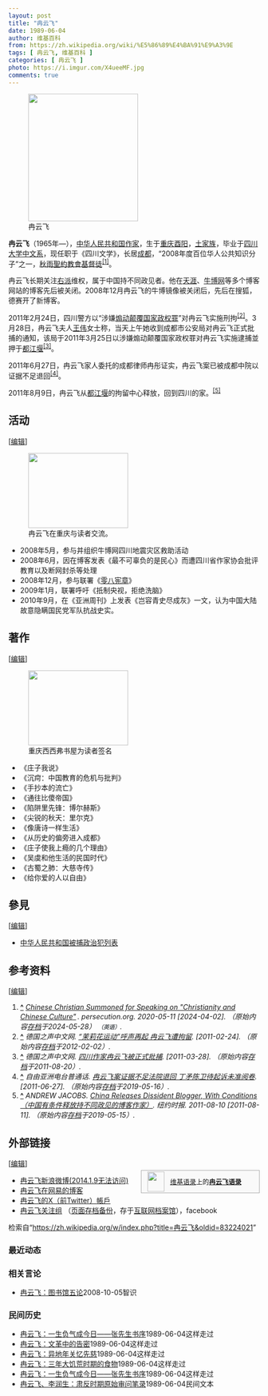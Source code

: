 ```yaml
---
layout: post
title: "冉云飞"
date: 1989-06-04
author: 维基百科
from: https://zh.wikipedia.org/wiki/%E5%86%89%E4%BA%91%E9%A3%9E
tags: [ 冉云飞, 维基百科 ]
categories: [ 冉云飞 ]
photo: https://i.imgur.com/X4ueeMF.jpg
comments: true
---
```

<div class="mw-content-ltr mw-parser-output" lang="zh" dir="ltr"><figure class="mw-default-size" typeof="mw:File/Thumb"><a href="/wiki/File:Ran_Yunfei.JPG" class="mw-file-description"><img src="//upload.wikimedia.org/wikipedia/commons/thumb/e/e4/Ran_Yunfei.JPG/220px-Ran_Yunfei.JPG" decoding="async" width="220" height="255" class="mw-file-element" srcset="//upload.wikimedia.org/wikipedia/commons/thumb/e/e4/Ran_Yunfei.JPG/330px-Ran_Yunfei.JPG 1.5x, //upload.wikimedia.org/wikipedia/commons/thumb/e/e4/Ran_Yunfei.JPG/440px-Ran_Yunfei.JPG 2x" data-file-width="1429" data-file-height="1655"></a><figcaption>冉云飞</figcaption></figure>
<p><b>冉云飞</b>（1965年<span class="useeditintro" title="Template:BLP editintro">—</span>），<a href="/wiki/%E4%B8%AD%E5%8D%8E%E4%BA%BA%E6%B0%91%E5%85%B1%E5%92%8C%E5%9B%BD" title="中华人民共和国">中华人民共和国</a><a href="/wiki/%E4%BD%9C%E5%AE%B6" title="作家">作家</a>，生于<a href="/wiki/%E9%87%8D%E5%BA%86" class="mw-redirect" title="重庆">重庆</a><a href="/wiki/%E9%85%89%E9%98%B3" class="mw-redirect" title="酉阳">酉阳</a>，<a href="/wiki/%E5%9C%9F%E5%AE%B6%E6%97%8F" title="土家族">土家族</a>，毕业于<a href="/wiki/%E5%9B%9B%E5%B7%9D%E5%A4%A7%E5%AD%A6" title="四川大学">四川大学</a><a href="/wiki/%E4%B8%AD%E6%96%87%E7%B3%BB" class="mw-redirect" title="中文系">中文系</a>，现任职于《四川文学》，长居<a href="/wiki/%E6%88%90%E9%83%BD" class="mw-redirect" title="成都">成都</a>，“2008年度百位华人公共知识分子”之一，<a href="/wiki/%E7%A7%8B%E9%9B%A8%E8%81%96%E7%B4%84%E6%95%99%E6%9C%83" title="秋雨聖約教會">秋雨聖約教會</a><a href="/wiki/%E5%9B%9B%E5%B7%9D%E5%9F%BA%E7%9D%A3%E6%95%99%E6%96%B0%E6%95%99" title="四川基督教新教">基督徒</a><sup id="cite_ref-1" class="reference"><a href="#cite_note-1"><span class="cite-bracket">[</span>1<span class="cite-bracket">]</span></a></sup>。
</p>
<meta property="mw:PageProp/toc">
<div class="mw-heading mw-heading2"></div>
<p>冉云飞长期关注<a href="/wiki/%E5%8F%B3%E6%B4%BE" title="右派">右派</a>维权，属于中国持不同政见者。他在<a href="/wiki/%E5%A4%A9%E6%B6%AF" class="mw-disambig" title="天涯">天涯</a>、<a href="/wiki/%E7%89%9B%E5%8D%9A%E7%BD%91" title="牛博网">牛博网</a>等多个博客网站的博客先后被关闭。2008年12月冉云飞的牛博镜像被关闭后，先后在搜狐，德赛开了新博客。
</p><p>2011年2月24日，四川警方以“涉嫌<a href="/wiki/%E7%85%BD%E5%8A%A8%E9%A2%A0%E8%A6%86%E5%9B%BD%E5%AE%B6%E6%94%BF%E6%9D%83%E7%BD%AA" title="煽动颠覆国家政权罪">煽动颠覆国家政权罪</a>”对冉云飞实施刑拘<sup id="cite_ref-2" class="reference"><a href="#cite_note-2"><span class="cite-bracket">[</span>2<span class="cite-bracket">]</span></a></sup>。3月28日，冉云飞夫人<a href="/wiki/%E7%8E%8B%E4%BC%9F" class="mw-redirect mw-disambig" title="王伟">王伟</a>女士称，当天上午她收到成都市公安局对冉云飞正式批捕的通知，该局于2011年3月25日以涉嫌煽动颠覆国家政权罪对冉云飞实施逮捕並押于<a href="/wiki/%E9%83%BD%E6%B1%9F%E5%A0%B0" title="都江堰">都江堰</a><sup id="cite_ref-3" class="reference"><a href="#cite_note-3"><span class="cite-bracket">[</span>3<span class="cite-bracket">]</span></a></sup>。
</p><p>2011年6月27日，冉云飞家人委托的成都律师冉彤证实，冉云飞案已被成都中院以证据不足退回<sup id="cite_ref-4" class="reference"><a href="#cite_note-4"><span class="cite-bracket">[</span>4<span class="cite-bracket">]</span></a></sup>。
</p><p>2011年8月9日，冉云飞从<a href="/wiki/%E9%83%BD%E6%B1%9F%E5%A0%B0" title="都江堰">都江堰</a>的拘留中心释放，回到四川的家。<sup id="cite_ref-5" class="reference"><a href="#cite_note-5"><span class="cite-bracket">[</span>5<span class="cite-bracket">]</span></a></sup>
</p>
<div class="mw-heading mw-heading2"><h2 id="活动"><span id=".E6.B4.BB.E5.8A.A8"></span>活动</h2><span class="mw-editsection"><span class="mw-editsection-bracket">[</span><a href="/w/index.php?title=%E5%86%89%E4%BA%91%E9%A3%9E&amp;action=edit&amp;section=2" title="编辑章节：活动"><span>编辑</span></a><span class="mw-editsection-bracket">]</span></span></div>
<figure class="mw-halign-right" typeof="mw:File/Thumb"><a href="/wiki/File:RIMAG0128.jpg" class="mw-file-description"><img src="//upload.wikimedia.org/wikipedia/commons/thumb/3/34/RIMAG0128.jpg/200px-RIMAG0128.jpg" decoding="async" width="200" height="150" class="mw-file-element" srcset="//upload.wikimedia.org/wikipedia/commons/thumb/3/34/RIMAG0128.jpg/300px-RIMAG0128.jpg 1.5x, //upload.wikimedia.org/wikipedia/commons/thumb/3/34/RIMAG0128.jpg/400px-RIMAG0128.jpg 2x" data-file-width="1024" data-file-height="768"></a><figcaption>冉云飞在重庆与读者交流。</figcaption></figure>
<ul><li>2008年5月，参与并组织牛博网四川地震灾区救助活动</li>
<li>2008年6月，因在博客发表《最不可辜负的是民心》而遭四川省作家协会批评教育以及断网封杀等处理</li>
<li>2008年12月，参与联署《<a href="/wiki/%E9%9B%B6%E5%85%AB%E5%AE%AA%E7%AB%A0" title="零八宪章">零八宪章</a>》</li>
<li>2009年1月，联署呼吁《抵制央视，拒绝洗脑》</li>
<li>2010年9月，在《亚洲周刊》上发表《岂容青史尽成灰》一文，认为中国大陆故意隐瞒国民党军队抗战史实。</li></ul>
<div class="mw-heading mw-heading2"><h2 id="著作"><span id=".E8.91.97.E4.BD.9C"></span>著作</h2><span class="mw-editsection"><span class="mw-editsection-bracket">[</span><a href="/w/index.php?title=%E5%86%89%E4%BA%91%E9%A3%9E&amp;action=edit&amp;section=3" title="编辑章节：著作"><span>编辑</span></a><span class="mw-editsection-bracket">]</span></span></div>
<figure class="mw-halign-right" typeof="mw:File/Thumb"><a href="/wiki/File:IMAG0136.jpg" class="mw-file-description"><img src="//upload.wikimedia.org/wikipedia/commons/thumb/5/51/IMAG0136.jpg/200px-IMAG0136.jpg" decoding="async" width="200" height="150" class="mw-file-element" srcset="//upload.wikimedia.org/wikipedia/commons/thumb/5/51/IMAG0136.jpg/300px-IMAG0136.jpg 1.5x, //upload.wikimedia.org/wikipedia/commons/thumb/5/51/IMAG0136.jpg/400px-IMAG0136.jpg 2x" data-file-width="1600" data-file-height="1200"></a><figcaption>重庆西西弗书屋为读者签名</figcaption></figure>
<ul><li>《庄子我说》</li>
<li>《沉疴：中国教育的危机与批判》</li>
<li>《手抄本的流亡》</li>
<li>《通往比傻帝国》</li>
<li>《陷阱里先锋：博尔赫斯》</li>
<li>《尖锐的秋天：里尔克》</li>
<li>《像唐诗一样生活》</li>
<li>《从历史的偏旁进入成都》</li>
<li>《庄子使我上瘾的几个理由》</li>
<li>《吴虞和他生活的民国时代》</li>
<li>《古蜀之肺：大慈寺传》</li>
<li>《给你爱的人以自由》</li></ul>
<div class="mw-heading mw-heading2"><h2 id="參見"><span id=".E5.8F.83.E8.A6.8B"></span>參見</h2><span class="mw-editsection"><span class="mw-editsection-bracket">[</span><a href="/w/index.php?title=%E5%86%89%E4%BA%91%E9%A3%9E&amp;action=edit&amp;section=4" title="编辑章节：參見"><span>编辑</span></a><span class="mw-editsection-bracket">]</span></span></div>
<ul><li><a href="/wiki/%E4%B8%AD%E5%8D%8E%E4%BA%BA%E6%B0%91%E5%85%B1%E5%92%8C%E5%9B%BD%E8%A2%AB%E6%8D%95%E6%94%BF%E6%B2%BB%E7%8A%AF%E5%88%97%E8%A1%A8" title="中华人民共和国被捕政治犯列表">中华人民共和国被捕政治犯列表</a></li></ul>
<div class="mw-heading mw-heading2"><h2 id="参考资料"><span id=".E5.8F.82.E8.80.83.E8.B5.84.E6.96.99"></span>参考资料</h2><span class="mw-editsection"><span class="mw-editsection-bracket">[</span><a href="/w/index.php?title=%E5%86%89%E4%BA%91%E9%A3%9E&amp;action=edit&amp;section=5" title="编辑章节：参考资料"><span>编辑</span></a><span class="mw-editsection-bracket">]</span></span></div>
<div class="reflist" style="list-style-type: decimal;">
<ol class="references">
<li id="cite_note-1"><span class="mw-cite-backlink"><b><a href="#cite_ref-1">^</a></b></span> <span class="reference-text"><cite class="citation web"><a rel="nofollow" class="external text" href="https://www.persecution.org/2020/11/05/chinese-christian-summoned-speaking-christianity-chinese-culture/">Chinese Christian Summoned for Speaking on "Christianity and Chinese Culture<span style="padding-right:0.2em;">"</span></a>. persecution.org. 2020-05-11 <span class="reference-accessdate"> [<span class="nowrap">2024-04-02</span>]</span>. （原始内容<a rel="nofollow" class="external text" href="https://web.archive.org/web/20240528023544/https://www.persecution.org/2020/11/05/chinese-christian-summoned-speaking-christianity-chinese-culture/">存档</a>于2024-05-28） <span style="font-family: sans-serif; cursor: default; color:var(--color-subtle, #54595d); font-size: 0.8em; bottom: 0.1em; font-weight: bold;" title="连接到英语网页">（英语）</span>.</cite><span title="ctx_ver=Z39.88-2004&amp;rfr_id=info%3Asid%2Fzh.wikipedia.org%3A%E5%86%89%E4%BA%91%E9%A3%9E&amp;rft.atitle=Chinese+Christian+Summoned+for+Speaking+on+%22Christianity+and+Chinese+Culture%22&amp;rft.date=2020-05-11&amp;rft.genre=unknown&amp;rft.jtitle=persecution.org&amp;rft_id=https%3A%2F%2Fwww.persecution.org%2F2020%2F11%2F05%2Fchinese-christian-summoned-speaking-christianity-chinese-culture%2F&amp;rft_val_fmt=info%3Aofi%2Ffmt%3Akev%3Amtx%3Ajournal" class="Z3988"><span style="display:none;">&nbsp;</span></span></span>
</li>
<li id="cite_note-2"><span class="mw-cite-backlink"><b><a href="#cite_ref-2">^</a></b></span> <span class="reference-text"><cite class="citation web">德国之声中文网. <a rel="nofollow" class="external text" href="http://www.dw-world.de/dw/article/0,,14871545,00.html">“茉莉花运动”呼声再起 冉云飞遭拘留</a>.  <span class="reference-accessdate"> [<span class="nowrap">2011-02-24</span>]</span>. （原始内容<a rel="nofollow" class="external text" href="https://web.archive.org/web/20120202225644/http://www.dw-world.de/dw/article/0,,14871545,00.html">存档</a>于2012-02-02）.</cite><span title="ctx_ver=Z39.88-2004&amp;rfr_id=info%3Asid%2Fzh.wikipedia.org%3A%E5%86%89%E4%BA%91%E9%A3%9E&amp;rft.au=%E5%BE%B7%E5%9B%BD%E4%B9%8B%E5%A3%B0%E4%B8%AD%E6%96%87%E7%BD%91&amp;rft.btitle=%E2%80%9C%E8%8C%89%E8%8E%89%E8%8A%B1%E8%BF%90%E5%8A%A8%E2%80%9D%E5%91%BC%E5%A3%B0%E5%86%8D%E8%B5%B7+%E5%86%89%E4%BA%91%E9%A3%9E%E9%81%AD%E6%8B%98%E7%95%99&amp;rft.genre=unknown&amp;rft_id=http%3A%2F%2Fwww.dw-world.de%2Fdw%2Farticle%2F0%2C%2C14871545%2C00.html&amp;rft_val_fmt=info%3Aofi%2Ffmt%3Akev%3Amtx%3Abook" class="Z3988"><span style="display:none;">&nbsp;</span></span></span>
</li>
<li id="cite_note-3"><span class="mw-cite-backlink"><b><a href="#cite_ref-3">^</a></b></span> <span class="reference-text"><cite class="citation web">德国之声中文网. <a rel="nofollow" class="external text" href="http://www.dw-world.de/dw/article/0,,6485336,00.html">四川作家冉云飞被正式批捕</a>.  <span class="reference-accessdate"> [<span class="nowrap">2011-03-28</span>]</span>. （原始内容<a rel="nofollow" class="external text" href="https://web.archive.org/web/20110820212205/http://www.dw-world.de/dw/article/0,,6485336,00.html">存档</a>于2011-08-20）.</cite><span title="ctx_ver=Z39.88-2004&amp;rfr_id=info%3Asid%2Fzh.wikipedia.org%3A%E5%86%89%E4%BA%91%E9%A3%9E&amp;rft.au=%E5%BE%B7%E5%9B%BD%E4%B9%8B%E5%A3%B0%E4%B8%AD%E6%96%87%E7%BD%91&amp;rft.btitle=%E5%9B%9B%E5%B7%9D%E4%BD%9C%E5%AE%B6%E5%86%89%E4%BA%91%E9%A3%9E%E8%A2%AB%E6%AD%A3%E5%BC%8F%E6%89%B9%E6%8D%95&amp;rft.genre=unknown&amp;rft_id=http%3A%2F%2Fwww.dw-world.de%2Fdw%2Farticle%2F0%2C%2C6485336%2C00.html&amp;rft_val_fmt=info%3Aofi%2Ffmt%3Akev%3Amtx%3Abook" class="Z3988"><span style="display:none;">&nbsp;</span></span></span>
</li>
<li id="cite_note-4"><span class="mw-cite-backlink"><b><a href="#cite_ref-4">^</a></b></span> <span class="reference-text"><cite class="citation web">自由亚洲电台普通话. <a rel="nofollow" class="external text" href="http://www.rfa.org/mandarin/yataibaodao/ryf-06272011084958.html">冉云飞案证据不足法院退回 丁矛陈卫待起诉未准阅卷</a>.  <span class="reference-accessdate"> [<span class="nowrap">2011-06-27</span>]</span>. （原始内容<a rel="nofollow" class="external text" href="https://web.archive.org/web/20190516201958/https://www.rfa.org/mandarin/yataibaodao/ryf-06272011084958.html">存档</a>于2019-05-16）.</cite><span title="ctx_ver=Z39.88-2004&amp;rfr_id=info%3Asid%2Fzh.wikipedia.org%3A%E5%86%89%E4%BA%91%E9%A3%9E&amp;rft.au=%E8%87%AA%E7%94%B1%E4%BA%9A%E6%B4%B2%E7%94%B5%E5%8F%B0%E6%99%AE%E9%80%9A%E8%AF%9D&amp;rft.btitle=%E5%86%89%E4%BA%91%E9%A3%9E%E6%A1%88%E8%AF%81%E6%8D%AE%E4%B8%8D%E8%B6%B3%E6%B3%95%E9%99%A2%E9%80%80%E5%9B%9E+%E4%B8%81%E7%9F%9B%E9%99%88%E5%8D%AB%E5%BE%85%E8%B5%B7%E8%AF%89%E6%9C%AA%E5%87%86%E9%98%85%E5%8D%B7&amp;rft.genre=unknown&amp;rft_id=http%3A%2F%2Fwww.rfa.org%2Fmandarin%2Fyataibaodao%2Fryf-06272011084958.html&amp;rft_val_fmt=info%3Aofi%2Ffmt%3Akev%3Amtx%3Abook" class="Z3988"><span style="display:none;">&nbsp;</span></span></span>
</li>
<li id="cite_note-5"><span class="mw-cite-backlink"><b><a href="#cite_ref-5">^</a></b></span> <span class="reference-text"><cite class="citation news">ANDREW JACOBS. <a rel="nofollow" class="external text" href="http://www.nytimes.com/2011/08/11/world/asia/11blogger.html?ref=china&amp;gwh=0D2EEEA44A6C5BE95D99A7D1056E5E46">China Releases Dissident Blogger, With Conditions（中国有条件释放持不同政见的博客作家）</a>. 纽约时报. 2011-08-10 <span class="reference-accessdate"> [<span class="nowrap">2011-08-11</span>]</span>. （原始内容<a rel="nofollow" class="external text" href="https://web.archive.org/web/20190515130438/https://www.nytimes.com/2011/08/11/world/asia/11blogger.html?ref=china&amp;gwh=0D2EEEA44A6C5BE95D99A7D1056E5E46">存档</a>于2019-05-15）.</cite><span title="ctx_ver=Z39.88-2004&amp;rfr_id=info%3Asid%2Fzh.wikipedia.org%3A%E5%86%89%E4%BA%91%E9%A3%9E&amp;rft.atitle=China+Releases+Dissident+Blogger%2C+With+Conditions%EF%BC%88%E4%B8%AD%E5%9B%BD%E6%9C%89%E6%9D%A1%E4%BB%B6%E9%87%8A%E6%94%BE%E6%8C%81%E4%B8%8D%E5%90%8C%E6%94%BF%E8%A7%81%E7%9A%84%E5%8D%9A%E5%AE%A2%E4%BD%9C%E5%AE%B6%EF%BC%89&amp;rft.au=ANDREW+JACOBS&amp;rft.date=2011-08-10&amp;rft.genre=article&amp;rft_id=http%3A%2F%2Fwww.nytimes.com%2F2011%2F08%2F11%2Fworld%2Fasia%2F11blogger.html%3Fref%3Dchina%26gwh%3D0D2EEEA44A6C5BE95D99A7D1056E5E46&amp;rft_val_fmt=info%3Aofi%2Ffmt%3Akev%3Amtx%3Ajournal" class="Z3988"><span style="display:none;">&nbsp;</span></span></span>
</li>
</ol></div>
<div class="mw-heading mw-heading2"><h2 id="外部链接"><span id=".E5.A4.96.E9.83.A8.E9.93.BE.E6.8E.A5"></span>外部链接</h2><span class="mw-editsection"><span class="mw-editsection-bracket">[</span><a href="/w/index.php?title=%E5%86%89%E4%BA%91%E9%A3%9E&amp;action=edit&amp;section=6" title="编辑章节：外部链接"><span>编辑</span></a><span class="mw-editsection-bracket">]</span></span></div>
<style data-mw-deduplicate="TemplateStyles:r82655521">.mw-parser-output .side-box{margin:4px 0;box-sizing:border-box;border:1px solid #aaa;font-size:88%;line-height:1.25em;background-color:#f9f9f9;display:flow-root}.mw-parser-output .side-box-abovebelow,.mw-parser-output .side-box-text{padding:0.25em 0.9em}.mw-parser-output .side-box-image{padding:2px 0 2px 0.9em;text-align:center}.mw-parser-output .side-box-imageright{padding:2px 0.9em 2px 0;text-align:center}@media(min-width:500px){.mw-parser-output .side-box-flex{display:flex;align-items:center}.mw-parser-output .side-box-text{flex:1}}@media(min-width:720px){.mw-parser-output .side-box{width:238px}.mw-parser-output .side-box-right{clear:right;float:right;margin-left:1em}.mw-parser-output .side-box-left{margin-right:1em}}</style><div class="side-box side-box-right plainlinks sistersitebox" style="font-size:small;"><style data-mw-deduplicate="TemplateStyles:r82655520">.mw-parser-output .plainlist ol,.mw-parser-output .plainlist ul{line-height:inherit;list-style:none;margin:0;padding:0}.mw-parser-output .plainlist ol li,.mw-parser-output .plainlist ul li{margin-bottom:0}</style>
<div class="side-box-flex">
<div class="side-box-image"><span class="noviewer" typeof="mw:File"><span><img alt="" src="//upload.wikimedia.org/wikipedia/commons/thumb/f/fa/Wikiquote-logo.svg/34px-Wikiquote-logo.svg.png" decoding="async" width="34" height="40" class="mw-file-element" srcset="//upload.wikimedia.org/wikipedia/commons/thumb/f/fa/Wikiquote-logo.svg/51px-Wikiquote-logo.svg.png 1.5x, //upload.wikimedia.org/wikipedia/commons/thumb/f/fa/Wikiquote-logo.svg/68px-Wikiquote-logo.svg.png 2x" data-file-width="300" data-file-height="355"></span></span></div>
<div class="side-box-text plainlist"><a href="/wiki/%E7%BB%B4%E5%9F%BA%E8%AF%AD%E5%BD%95" title="维基语录">维基语录</a>上的<b><a href="https://zh.wikiquote.org/wiki/Special:Search/%E5%86%89%E4%BA%91%E9%A3%9E" class="extiw" title="q:Special:Search/冉云飞">冉云飞语录</a></b></div></div>
</div>
<ul><li><a rel="nofollow" class="external text" href="http://weibo.com/u/3201390171">冉云飞新浪微博(2014.1.9无法访问)</a></li>
<li><a rel="nofollow" class="external text" href="https://web.archive.org/web/20120502194914/http://tufeilaoran.blog.163.com/">冉云飞在网易的博客</a></li>
<li><a rel="nofollow" class="external text" href="https://twitter.com/ranyunfei">冉云飞的X（前Twitter）帳戶</a></li>
<li><a rel="nofollow" class="external text" href="https://www.facebook.com/home.php?sk=group_116736075067761&amp;ap=1">冉云飞关注组</a> （<a rel="nofollow" class="external text" href="//web.archive.org/web/20220403233653/http://www.facebook.com/home.php?sk=group_116736075067761&amp;ap=1">页面存档备份</a>，存于<a href="/wiki/%E4%BA%92%E8%81%94%E7%BD%91%E6%A1%A3%E6%A1%88%E9%A6%86" title="互联网档案馆">互联网档案馆</a>），facebook</li></ul>
<!-- 
NewPP limit report
Parsed by mw‐web.codfw.main‐677fb7ddb4‐rjrs9
Cached time: 20240811093127
Cache expiry: 2592000
Reduced expiry: false
Complications: [show‐toc]
CPU time usage: 0.181 seconds
Real time usage: 0.239 seconds
Preprocessor visited node count: 1309/1000000
Post‐expand include size: 14052/2097152 bytes
Template argument size: 369/2097152 bytes
Highest expansion depth: 9/100
Expensive parser function count: 0/500
Unstrip recursion depth: 0/20
Unstrip post‐expand size: 8641/5000000 bytes
Lua time usage: 0.061/10.000 seconds
Lua memory usage: 2781573/52428800 bytes
Number of Wikibase entities loaded: 1/400
-->
<!--
Transclusion expansion time report (%,ms,calls,template)
100.00%  183.808      1 -total
 43.37%   79.724      1 Template:Reflist
 36.05%   66.271      4 Template:Cite_web
 23.99%   44.097      1 Template:Twitter
 13.57%   24.943      1 Template:Wikiquote
 13.06%   23.999      1 Template:Bd
 12.71%   23.370      1 Template:Sister_project
 11.80%   21.695      1 Template:Side_box
  7.08%   13.008      2 Template:BD/isYear
  4.47%    8.220      1 Template:WikidataCheck
-->

<!-- Saved in parser cache with key zhwiki:pcache:idhash:404401-0!canonical!zh and timestamp 20240811093127 and revision id 83224021. Rendering was triggered because: page-view
 -->
</div><!--esi <esi:include src="/esitest-fa8a495983347898/content" /> --><noscript><img src="https://login.wikimedia.org/wiki/Special:CentralAutoLogin/start?type=1x1" alt="" width="1" height="1" style="border: none; position: absolute;"></noscript>
<div class="printfooter" data-nosnippet="">检索自“<a dir="ltr" href="https://zh.wikipedia.org/w/index.php?title=冉云飞&amp;oldid=83224021">https://zh.wikipedia.org/w/index.php?title=冉云飞&amp;oldid=83224021</a>”</div><div id="recent-news"><h3>最近动态</h3><ul></ul></div><div id="open-opinion"><h3>相关言论</h3><ul><li><a href="https://nodebe4.github.io/opinion/2008-10-05/%E5%86%89%E4%BA%91%E9%A3%9E-%E5%9B%BE%E4%B9%A6%E9%A6%86%E4%BA%94%E8%AE%BA/" title="冉云飞">冉云飞：图书馆五论</a><time>2008-10-05</time><a class="tag">智识</a></li>
</ul></div><div id="mjls-record"><h3>民间历史</h3><ul><li><a href="https://nodebe4.github.io/mjlsh/1989-06-04/%E8%94%A1%E6%BA%B6-%E4%B8%80%E5%BF%B5%E4%B9%8B%E5%B7%AE-%E5%91%BD%E8%BF%90%E8%BF%A5%E5%BC%82-%E5%86%B3%E5%AE%9A22%E4%BD%8D%E4%B8%AD%E5%9B%BD%E5%86%9B%E4%BA%BA%E5%91%BD%E8%BF%90%E7%9A%845%E5%88%86%E9%92%9F/" title="冉云飞">冉云飞：一生负气成今日——张先生书序</a><time>1989-06-04</time><a class="tag">这样走过</a></li>
<li><a href="https://nodebe4.github.io/mjlsh/1989-06-04/%E5%86%89%E4%BA%91%E9%A3%9E-%E6%96%87%E9%9D%A9%E4%B8%AD%E7%9A%84%E5%91%8A%E5%AF%86/" title="冉云飞">冉云飞：文革中的告密</a><time>1989-06-04</time><a class="tag">这样走过</a></li>
<li><a href="https://nodebe4.github.io/mjlsh/1989-06-04/%E5%86%89%E4%BA%91%E9%A3%9E-%E5%BC%82%E5%9C%B0%E5%B9%B4%E5%85%B3%E5%BF%86%E5%85%88%E6%85%88/" title="冉云飞">冉云飞：异地年关忆先慈</a><time>1989-06-04</time><a class="tag">这样走过</a></li>
<li><a href="https://nodebe4.github.io/mjlsh/1989-06-04/%E5%86%89%E4%BA%91%E9%A3%9E-%E4%B8%89%E5%B9%B4%E5%A4%A7%E9%A5%A5%E8%8D%92%E6%97%B6%E6%9C%9F%E7%9A%84%E9%A3%9F%E7%89%A9/" title="冉云飞">冉云飞：三年大饥荒时期的食物</a><time>1989-06-04</time><a class="tag">这样走过</a></li>
<li><a href="https://nodebe4.github.io/mjlsh/1989-06-04/%E5%86%89%E4%BA%91%E9%A3%9E-%E4%B8%80%E7%94%9F%E8%B4%9F%E6%B0%94%E6%88%90%E4%BB%8A%E6%97%A5-%E5%BC%A0%E5%85%88%E7%94%9F%E4%B9%A6%E5%BA%8F/" title="冉云飞">冉云飞：一生负气成今日——张先生书序</a><time>1989-06-04</time><a class="tag">这样走过</a></li>
<li><a href="https://nodebe4.github.io/mjlsh/1989-06-04/%E5%86%89%E4%BA%91%E9%A3%9E-%E6%9D%8E%E6%B6%A6%E7%94%9F-%E8%82%83%E5%8F%8D%E6%97%B6%E6%9C%9F%E5%8E%9F%E5%A7%8B%E5%AE%A1%E9%97%AE%E7%AC%94%E5%BD%95/" title="冉云飞、李润生">冉云飞、李润生：肃反时期原始审问笔录</a><time>1989-06-04</time><a class="tag">民间文本</a></li>
</ul></div>